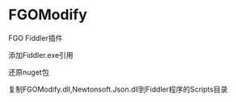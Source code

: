 # FGOModify
FGO Fiddler插件

添加Fiddler.exe引用

还原nuget包

复制FGOModify.dll,Newtonsoft.Json.dll到Fiddler程序的Scripts目录
